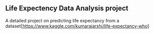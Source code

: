 ## Life Expectency Data Analysis project

A detailed project on predicting life expectancy from a dataset[https://www.kaggle.com/kumarajarshi/life-expectancy-who] 
